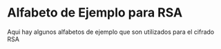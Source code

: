 # Alfabeto de Ejemplo para RSA

Aqui hay algunos alfabetos de ejemplo que son utilizados para el cifrado RSA
